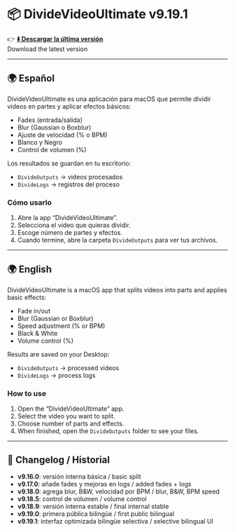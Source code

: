 # 📦 DivideVideoUltimate v9.19.1

👉 **[⬇️ Descargar la última versión](https://github.com/LaOtraSalsa/DivideVideoUltimate/releases/latest)**  
Download the latest version  

---

## 🌍 Español  
DivideVideoUltimate es una aplicación para macOS que permite dividir videos en partes y aplicar efectos básicos:

- Fades (entrada/salida)  
- Blur (Gaussian o Boxblur)  
- Ajuste de velocidad (% o BPM)  
- Blanco y Negro  
- Control de volumen (%)  

Los resultados se guardan en tu escritorio:  
- `DivideOutputs` → videos procesados  
- `DivideLogs` → registros del proceso  

### Cómo usarlo  
1. Abre la app “DivideVideoUltimate”.  
2. Selecciona el video que quieras dividir.  
3. Escoge número de partes y efectos.  
4. Cuando termine, abre la carpeta `DivideOutputs` para ver tus archivos.  

---

## 🌍 English  
DivideVideoUltimate is a macOS app that splits videos into parts and applies basic effects:

- Fade in/out  
- Blur (Gaussian or Boxblur)  
- Speed adjustment (% or BPM)  
- Black & White  
- Volume control (%)  

Results are saved on your Desktop:  
- `DivideOutputs` → processed videos  
- `DivideLogs` → process logs  

### How to use  
1. Open the “DivideVideoUltimate” app.  
2. Select the video you want to split.  
3. Choose number of parts and effects.  
4. When finished, open the `DivideOutputs` folder to see your files.  

---

## 📜 Changelog / Historial  
- **v9.16.0**: versión interna básica / basic split  
- **v9.17.0**: añade fades y mejoras en logs / added fades + logs  
- **v9.18.0**: agrega blur, B&W, velocidad por BPM / blur, B&W, BPM speed  
- **v9.18.5**: control de volumen / volume control  
- **v9.18.9**: versión interna estable / final internal stable  
- **v9.19.0**: primera pública bilingüe / first public bilingual  
- **v9.19.1**: interfaz optimizada bilingüe selectiva / selective bilingual UI  
